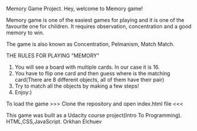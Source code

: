 Memory Game Project.
Hey, welcome to Memory game! 

Memory game is one of the easiest games for playing and it is one of the favourite one for children.
It requires observation, concentration and a good memory to win.

The game is also known as Concentration, Pelmanism, Match Match.

THE RULES FOR PLAYING "MEMORY"
1) You will see a board with multiple cards. In our case it is 16.
2) You have to flip one card and then guess where is the matching card(There are 8 different objects, all of them have their pair)
3) Try to match all the objects by making a few steps!
4) Enjoy:)

To load the game >>> Clone the repository and open index.html file <<<

This game was built as a Udacity course project(Intro To Programming). HTML,CSS,JavaScript.
Orkhan Elchuev


